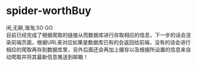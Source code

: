 # spider-worthBuy
闲,无聊,海淘,SO GO</br>
目前已经完成了根据爬取的链接从而数据库进行存取相应的信息，下一步的话会渲染前端页面，根据URL来对应如果是数据库已有的会返回给前端，没有的话会进行相应的爬取再存到数据库里，另外后面还会再加上缓存以及根据所设置的信息来自动爬取并将其最新信息推送到邮箱！
